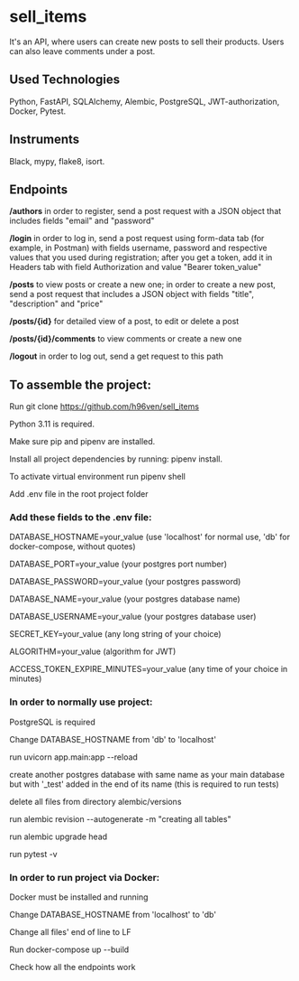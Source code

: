# sell_items
It's an API, where users can create new posts to sell their products. Users can also leave comments under a post.

## Used Technologies

Python, FastAPI, SQLAlchemy, Alembic, PostgreSQL, JWT-authorization, Docker, Pytest.

## Instruments

Black, mypy, flake8, isort.

## Endpoints

**/authors**  in order to register, send a post request with a JSON object that includes fields "email" and "password"

**/login** in order to log in, send a post request using form-data tab (for example, in Postman) with fields username, password and respective values that you used during registration; after you get a token, add it in Headers tab with field Authorization and value "Bearer token_value"

**/posts** to view posts or create a new one; in order to create a new post, send a post request that includes a JSON object with fields "title", "description" and "price"

**/posts/{id}** for detailed view of a post, to edit or delete a post

**/posts/{id}/comments** to view comments or create a new one

**/logout** in order to log out, send a get request to this path

## To assemble the project:

Run git clone https://github.com/h96ven/sell_items

Python 3.11 is required.

Make sure pip and pipenv are installed. 

Install all project dependencies by running: pipenv install.

To activate virtual environment run pipenv shell

Add .env file in the root project folder

### Add these fields to the .env file:

DATABASE_HOSTNAME=your_value (use 'localhost' for normal use, 'db' for docker-compose, without quotes)

DATABASE_PORT=your_value (your postgres port number)

DATABASE_PASSWORD=your_value (your postgres password)

DATABASE_NAME=your_value (your postgres database name)

DATABASE_USERNAME=your_value (your postgres database user)

SECRET_KEY=your_value (any long string of your choice)

ALGORITHM=your_value (algorithm for JWT)

ACCESS_TOKEN_EXPIRE_MINUTES=your_value (any time of your choice in minutes)


### In order to normally use project:

PostgreSQL is required

Change DATABASE_HOSTNAME from 'db' to 'localhost'

run uvicorn app.main:app --reload

create another postgres database with same name as your main database but with '_test' added in the end of its name (this is required to run tests)

delete all files from directory alembic/versions

run alembic revision --autogenerate -m "creating all tables"

run alembic upgrade head

run pytest -v


### In order to run project via Docker:

Docker must be installed and running

Change DATABASE_HOSTNAME from 'localhost' to 'db'

Change all files' end of line to LF

Run docker-compose up --build

Check how all the endpoints work
